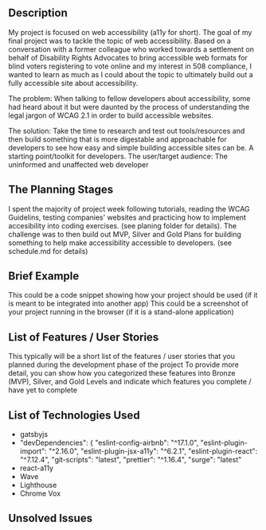 ## Description
My project is focused on web accessibility (a11y for short). The goal of my final project was to tackle the topic of web accessibility. Based on a conversation with a former colleague who worked towards a settlement on behalf of Disability Rights Advocates to bring accessible web formats for blind voters registering to vote online and my interest in 508 compliance, I wanted to learn as much as I could about the topic to ultimately build out a fully accessible site about accessibility. 

The problem: When talking to fellow developers about accessibility, some had heard about it but were daunted by the process of understanding the legal jargon of WCAG 2.1 in order to build accessible websites. 

The solution: Take the time to research and test out tools/resources and then build something that is more digestable and approachable for developers to see how easy and simple building accessible sites can be. A starting point/toolkit for developers. 
The user/target audience: The uninformed and unaffected web developer

## The Planning Stages
I spent the majority of project week following tutorials, reading the WCAG Guidelins, testing companies' websites and practicing how to implement accesibility into coding exercises. (see planing folder for details). The challenge was to then build out MVP, Silver and Gold Plans for building something to help make accessibility accessible to developers. (see schedule.md for details)

## Brief Example
This could be a code snippet showing how your project should be used (if it is meant to be integrated into another app)
This could be a screenshot of your project running in the browser (if it is a stand-alone application)

## List of Features / User Stories
This typically will be a short list of the features / user stories that you planned during the development phase of the project
To provide more detail, you can show how you categorized these features into Bronze (MVP), Silver, and Gold Levels and indicate which features you complete / have yet to complete

## List of Technologies Used

* gatsbyjs
*  "devDependencies": {
    "eslint-config-airbnb": "^17.1.0",
    "eslint-plugin-import": "^2.16.0",
    "eslint-plugin-jsx-a11y": "^6.2.1",
    "eslint-plugin-react": "^7.12.4",
    "git-scripts": "latest",
    "prettier": "^1.16.4",
    "surge": "latest"
* react-a11y
* Wave
* Lighthouse
* Chrome Vox

## Unsolved Issues 
